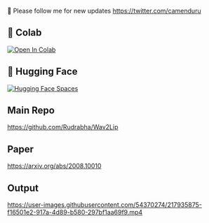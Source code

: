 🐣 Please follow me for new updates https://twitter.com/camenduru

## 🦒 Colab
[![Open In Colab](https://colab.research.google.com/assets/colab-badge.svg)](https://colab.research.google.com/github/camenduru/wav2lip-colab/blob/main/wav2lip-colab.ipynb)

## 🤗 Hugging Face

[![Hugging Face Spaces](https://img.shields.io/badge/%F0%9F%A4%97%20Hugging%20Face-Spaces-blue)](https://huggingface.co/spaces/camenduru/wav2lip)

## Main Repo
https://github.com/Rudrabha/Wav2Lip

## Paper
https://arxiv.org/abs/2008.10010

## Output
https://user-images.githubusercontent.com/54370274/217935875-f16501e2-917a-4d89-b580-297bf1aa69f9.mp4
